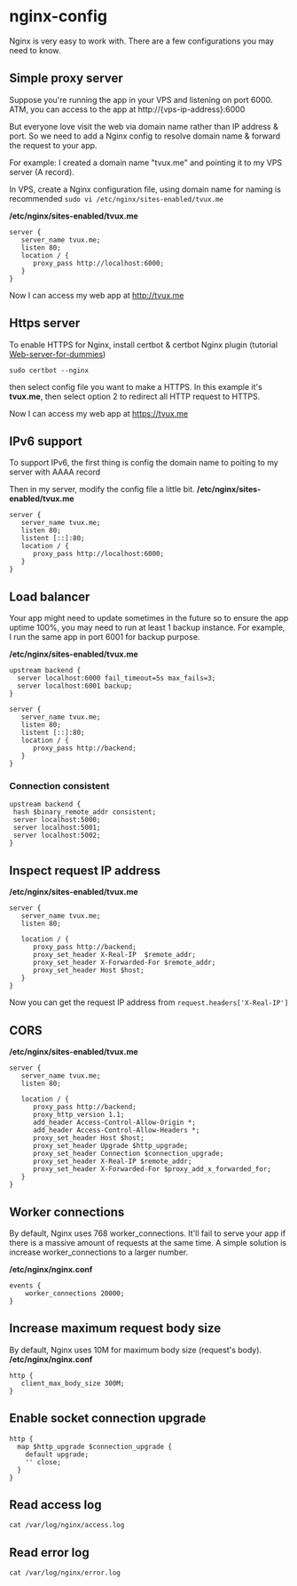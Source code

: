 # nginx-config
Nginx is very easy to work with. There are a few configurations you may need to know.


## Simple proxy server
Suppose you're running the app in your VPS and listening on port 6000. ATM, you can access to the app at http://{vps-ip-address}:6000

But everyone love visit the web via domain name rather than IP address & port. So we need to add a Nginx config to resolve domain name & forward the request to your app.

For example: I created a domain name "tvux.me" and pointing it to my VPS server (A record).

In VPS, create a Nginx configuration file, using domain name for naming is recommended
`sudo vi /etc/nginx/sites-enabled/tvux.me`

**/etc/nginx/sites-enabled/tvux.me**
```
server {
   server_name tvux.me;
   listen 80;
   location / {
      proxy_pass http://localhost:6000;
   }
}
```
Now I can access my web app at http://tvux.me

## Https server
To enable HTTPS for Nginx, install certbot & certbot Nginx plugin (tutorial [Web-server-for-dummies](https://github.com/ThinhVu/web-server-guide-for-dummies))
```
sudo certbot --nginx
```
then select config file you want to make a HTTPS. In this example it's **tvux.me**, then select option 2 to redirect all HTTP request to HTTPS.

Now I can access my web app at https://tvux.me

## IPv6 support

To support IPv6, the first thing is config the domain name to poiting to my server with AAAA record

Then in my server, modify the config file a little bit.
**/etc/nginx/sites-enabled/tvux.me**
```
server {
   server_name tvux.me;
   listen 80;
   listent [::]:80;
   location / {
      proxy_pass http://localhost:6000;
   }
}
```

## Load balancer
Your app might need to update sometimes in the future so to ensure the app uptime 100%, you may need to run at least 1 backup instance. For example, I run the same app in port 6001 for backup purpose.

**/etc/nginx/sites-enabled/tvux.me**
```
upstream backend {
  server localhost:6000 fail_timeout=5s max_fails=3;
  server localhost:6001 backup;
}

server {
   server_name tvux.me;
   listen 80;
   listent [::]:80;
   location / {
      proxy_pass http://backend;
   }
}
```

### Connection consistent

```
upstream backend {
 hash $binary_remote_addr consistent;
 server localhost:5000;
 server localhost:5001;
 server localhost:5002;
}
```

## Inspect request IP address
**/etc/nginx/sites-enabled/tvux.me**
```
server {
   server_name tvux.me;
   listen 80;

   location / {
      proxy_pass http://backend;
      proxy_set_header X-Real-IP  $remote_addr;
      proxy_set_header X-Forwarded-For $remote_addr;
      proxy_set_header Host $host;
   }
}
```
Now you can get the request IP address from `request.headers['X-Real-IP']`

## CORS
**/etc/nginx/sites-enabled/tvux.me**
```
server {
   server_name tvux.me;
   listen 80;

   location / {
      proxy_pass http://backend;
      proxy_http_version 1.1;
      add_header Access-Control-Allow-Origin *;
      add_header Access-Control-Allow-Headers *;
      proxy_set_header Host $host;
      proxy_set_header Upgrade $http_upgrade;
      proxy_set_header Connection $connection_upgrade;
      proxy_set_header X-Real-IP $remote_addr;
      proxy_set_header X-Forwarded-For $proxy_add_x_forwarded_for;
   }
}
```

## Worker connections
By default, Nginx uses 768 worker_connections. It'll fail to serve your app if there is a massive amount of requests at the same time. A simple solution is increase worker_connections to a larger number.

**/etc/nginx/nginx.conf**
```
events {
    worker_connections 20000;
}
```

## Increase maximum request body size
By default, Nginx uses 10M for maximum body size (request's body).
**/etc/nginx/nginx.conf**
```
http {
   client_max_body_size 300M;
}
```

## Enable socket connection upgrade

```
http {
  map $http_upgrade $connection_upgrade {
    default upgrade;
    '' close;
  }
}
```

## Read access log
```
cat /var/log/nginx/access.log
```

## Read error log
```
cat /var/log/nginx/error.log
```
